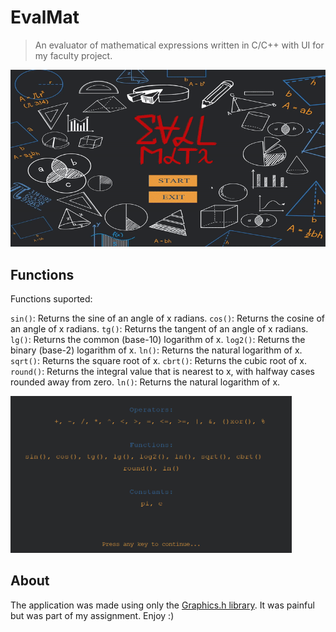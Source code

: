 # EvalMat

> An evaluator of mathematical expressions written in C/C++ with UI for my faculty project.

<img src="./Resources/screen.gif" width="800">

## Functions

Functions suported:

`sin()`: Returns the sine of an angle of x radians.
`cos()`: Returns the cosine of an angle of x radians.
`tg()`: Returns the tangent of an angle of x radians.
`lg()`: Returns the common (base-10) logarithm of x.
`log2()`: Returns the binary (base-2) logarithm of x.
`ln()`: Returns the natural logarithm of x.
`sqrt()`: Returns the square root of x.
`cbrt()`: Returns the cubic root of x.
`round()`: Returns the integral value that is nearest to x, with halfway cases rounded away from zero.
`ln()`: Returns the natural logarithm of x.


<img src="./Resources/functions.png" width="450">


## About

The application was made using only the [Graphics.h library](https://github.com/SagarGaniga/Graphics-Library). It was painful but was part of my assignment. Enjoy :)
